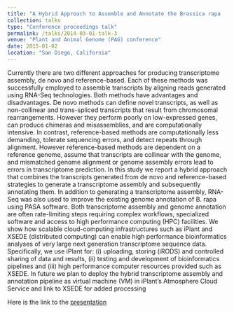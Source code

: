 ```yaml
---
title: "A Hybrid Approach to Assemble and Annotate the Brassica rapa   Transcriptome in the Cloud through the iPlant Collaborative and XSEDE"
collection: talks
type: "Conference proceedings talk"
permalink: /talks/2014-03-01-talk-3
venue: "Plant and Animal Genome (PAG) conference"
date: 2015-01-02
location: "San Diego, California"
---
```


Currently there are two different approaches for producing transcriptome assembly, de novo and reference-based. Each of these methods was successfully employed to assemble transcripts by aligning reads generated using RNA-Seq technologies. Both methods have advantages and disadvantages. De novo methods can define novel transcripts, as well as non-collinear and trans-spliced transcripts that result from chromosomal rearrangements.  However they perform poorly on low-expressed genes, can produce chimeras and misassemblies, and are computationally intensive. In contrast, reference-based methods are computationally less demanding, tolerate sequencing errors, and detect repeats through alignment. However reference-based methods are dependent on a reference genome, assume that transcripts are collinear with the genome, and mismatched genome alignment or genome assembly errors lead to errors in transcriptome prediction. In this study we report a hybrid approach that combines the transcripts generated from de novo and reference-based strategies to generate a transcriptome assembly and subsequently annotating them. In addition to generating a transcriptome assembly, RNA-Seq was also used to improve the existing genome annotation of B. rapa using PASA software. Both transcriptome assembly and genome annotation are often rate-limiting steps requiring complex workflows, specialized software and access to high performance computing (HPC) facilities. We show how scalable cloud-computing infrastructures such as iPlant and XSEDE (distributed computing) can enable high performance bioinformatics analyses of very large next generation transcriptome sequence data. Specifically, we use iPlant for: (i) uploading, storing (iRODS) and controlled sharing of data and results, (ii) testing and development of bioinformatics pipelines and (iii) high performance computer resources provided such as XSEDE. In future we plan to deploy the hybrid transcriptome assembly and annotation pipeline as virtual machine (VM) in iPlant’s Atmosphere Cloud Service and link to XSEDE for added processing

Here is the link to the [presentation](https://speakerdeck.com/upendrak/pag-2015-iplant)
